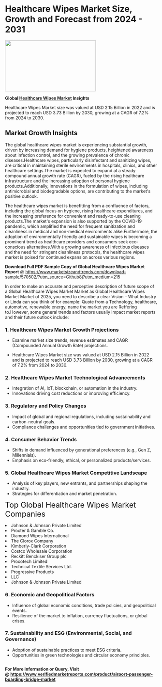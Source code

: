 <H1>Healthcare Wipes Market Size, Growth and Forecast from 2024 - 2031</H1><img class="aligncenter size-medium wp-image-584254" src="https://thirdeyenews.in/wp-content/uploads/2024/09/Global-Market-Research-300x168.jpeg" alt="" width="300" height="168" /><p><strong>Global&nbsp;<a href="https://www.marketsizeandtrends.com/download-sample/570502/?utm_source=Github8j?utm_medium=215">Healthcare Wipes Market</a> Insights</strong></p><p>Healthcare Wipes Market size was valued at USD 2.15 Billion in 2022 and is projected to reach USD 3.73 Billion by 2030, growing at a CAGR of 7.2% from 2024 to 2030.</p><p><h2>Market Growth Insights</h2> <p>The global healthcare wipes market is experiencing substantial growth, driven by increasing demand for hygiene products, heightened awareness about infection control, and the growing prevalence of chronic diseases.Healthcare wipes, particularly disinfectant and sanitizing wipes, are critical in maintaining sterile environments in hospitals, clinics, and other healthcare settings.The market is expected to expand at a steady compound annual growth rate (CAGR), fueled by the rising healthcare infrastructure and the increasing adoption of personal hygiene products.Additionally, innovations in the formulation of wipes, including antimicrobial and biodegradable options, are contributing to the market's positive outlook.</p> <p>The healthcare wipes market is benefitting from a confluence of factors, including the global focus on hygiene, rising healthcare expenditures, and the increasing preference for convenient and ready-to-use cleaning products.The market's expansion is also supported by the COVID-19 pandemic, which amplified the need for frequent sanitization and cleanliness in medical and non-medical environments alike.Furthermore, the adoption of environmentally friendly and sustainable wipes is becoming a prominent trend as healthcare providers and consumers seek eco-conscious alternatives.With a growing awareness of infectious diseases and the need for stringent cleanliness protocols, the healthcare wipes market is poised for continued expansion across various regions.</p> <p><span class=""><strong>Download Full PDF Sample Copy of Global Healthcare Wipes Market Report</strong> @ <a href="https://www.marketsizeandtrends.com/download-sample/570502/?utm_source=Github8j?utm_medium=215" target="_blank">https://www.marketsizeandtrends.com/download-sample/570502/?utm_source=Github8j?utm_medium=215</a></span></p><p>In order to make an accurate and perceptive description of future scope of a Global&nbsp;Healthcare Wipes Market Market as Global&nbsp;Healthcare Wipes Market Market of 2025, you need to describe a clear Vision &ndash; What Industry or Linda can you think of for example: Quote from a Technology, healthcare, automotive, renewable energy, name the market you are Reffering to.However, some general trends and factors usually impact market reports and their future outlook include:</p><h3>1.&nbsp;<strong>Healthcare Wipes Market Growth Projections</strong></h3><ul><li>Examine market size trends, revenue estimates and CAGR (Compounded Annual Growth Rate) projections.</li><li><p>Healthcare Wipes Market size was valued at USD 2.15 Billion in 2022 and is projected to reach USD 3.73 Billion by 2030, growing at a CAGR of 7.2% from 2024 to 2030.</p></li></ul><h3>2.&nbsp;<strong>Healthcare Wipes Market Technological Advancements</strong></h3><ul><li>Integration of AI, IoT, blockchain, or automation in the industry.</li><li>Innovations driving cost reductions or improving efficiency.</li></ul><h3>3.&nbsp;<strong>Regulatory and Policy Changes</strong></h3><ul><li>Impact of global and regional regulations, including sustainability and carbon-neutral goals.</li><li>Compliance challenges and opportunities tied to government initiatives.</li></ul><h3>4.&nbsp;<strong>Consumer Behavior Trends</strong></h3><ul><li>Shifts in demand influenced by generational preferences (e.g., Gen Z, Millennials).</li><li>Emphasis on eco-friendly, ethical, or personalized products/services.</li></ul><h3>5.&nbsp;<strong>Global Healthcare Wipes Market Competitive Landscape</strong></h3><ul><li>Analysis of key players, new entrants, and partnerships shaping the industry.</li><li>Strategies for differentiation and market penetration.</li></ul><p data-pm-slice="1 1 []"><span style="color: inherit; font-family: inherit; font-size: 25px;">Top Global Healthcare Wipes Market Companies</span></p><div class="" data-test-id=""><p><li>Johnson & Johnson Private Limited</li><li> Procter & Gamble Co.</li><li> Diamond Wipes International</li><li> The Clorox Company</li><li> Kimberly-Clark Corporation</li><li> Costco Wholesale Corporation</li><li> Reckitt Benckiser Group plc</li><li> Procotech Limited</li><li> Technical Textile Services Ltd.</li><li> Progressive Products</li><li> LLC</li><li> Johnson & Johnson Private Limited</li></p></div><h3>6.&nbsp;<strong>Economic and Geopolitical Factors</strong></h3><ul><li>Influence of global economic conditions, trade policies, and geopolitical events.</li><li>Resilience of the market to inflation, currency fluctuations, or global crises.</li></ul><h3>7.&nbsp;<strong>Sustainability and ESG (Environmental, Social, and Governance)</strong></h3><ul><li>Adoption of sustainable practices to meet ESG criteria.</li><li>Opportunities in green technologies and circular economy principles.</li></ul><h2><strong style="font-size: 14px;">For More Information or Query, Visit @&nbsp;</strong><a style="background-color: #ffffff; font-size: 14px;" href="https://www.marketsizeandtrends.com/report/healthcare-wipes-market/" target="_blank">https://www.verifiedmarketreports.com/product/airport-passenger-boarding-bridge-market</a></h2>